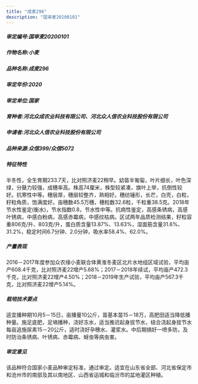 ```yaml
---
title: "成麦296"
description: "国审麦20200101"
---
```

##### 审定编号:国审麦20200101

##### 作物名称:小麦

##### 品种名称:成麦296

##### 审定年份:2020

##### 审定单位:国家

##### 育种者:河北众成农业科技有限公司、河北众人信农业科技股份有限公司

##### 申请者:河北众人信农业科技股份有限公司

##### 品种来源:众信399/众信5072

##### 特征特性
半冬性，全生育期233.7天，比对照济麦22稍早。幼苗半匍匐，叶片细长，叶色深绿，分蘖力较强，成穗率高。株高74厘米，株型较紧凑，旗叶上举，抗倒性较好。抗寒性中等。穗层厚，穗层较整齐，熟相好。穗纺锤形，长芒，白壳，白粒，籽粒角质，饱满度好。亩穗数45.5万穗，穗粒数32.6粒，千粒重38.5克。2018年节水性鉴定(衡水)，节水指数0.8，节水性中等。抗病性鉴定，高感条锈病，高感叶锈病，中感白粉病，高感赤霉病，中感纹枯病。区试两年品质检测结果，籽粒容重806克/升、803克/升，蛋白质含量13.87%、13.63%，湿面筋含量31.6%、31.2%，稳定时间6.7分钟、2.0分钟，吸水率58.4%、62.0%。

##### 产量表现
2016－2017年度参加众农缘小麦联合体黄淮冬麦区北片水地组区域试验，平均亩产608.4千克，比对照济麦22增产5.68%；2017－2018年续试，平均亩产472.3千克，比对照济麦22增产4.50%；2018－2019年生产试验，平均亩产567.3千克，比对照济麦22增产5.14%。

##### 栽培技术要点
适宜播种期10月5－15日，亩播量10公斤，苗基本苗15－18万，高肥田适当降低播种量。施足底肥，足墒播种，浇好冻水，适当推迟起身拔节水，结合浇起身拔节水每亩追施尿素15－20公斤，适时浇好孕穗水、灌浆水。中后期搞好一喷多防，及时防治条锈病、叶锈病、赤霉病、蚜虫等病虫害。

##### 审定意见
该品种符合国家小麦品种审定标准，通过审定。适宜在山东省全部、河北省保定市和沧州市的南部及其以南地区、山西省运城和临汾市的盆地灌区种植。

